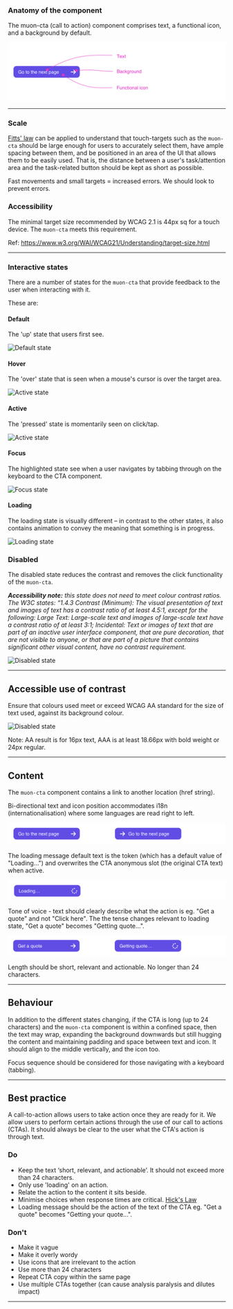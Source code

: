 ### Anatomy of the component
The muon-cta (call to action) component comprises text, a functional icon, and a background by default.

![Anatomy of the CTA](../component-guidance/images/cta/cta-anatomy.png)

---

### Scale

[Fitts' law](https://lawsofux.com/fittss-law/) can be applied to understand that touch-targets such as the `muon-cta` should be large enough for users to accurately select them, have ample spacing between them, and be positioned in an area of the UI that allows them to be easily used. That is, the distance between a user's task/attention area and the task-related button should be kept as short as possible.

Fast movements and small targets = increased errors. We should look to prevent errors.

### Accessibility

The minimal target size recommended by WCAG 2.1 is 44px sq for a touch device. The `muon-cta` meets this requirement.

Ref: <https://www.w3.org/WAI/WCAG21/Understanding/target-size.html>

---

### Interactive states

There are a number of states for the `muon-cta` that provide feedback to the user when interacting with it.

These are:

#### Default

The 'up' state that users first see.


![Default state](https://user-images.githubusercontent.com/78355810/144259103-8900ea42-9741-4b76-9778-7195fdef08d5.png)

#### Hover

The 'over' state that is seen when a mouse's cursor is over the target area.

![Active state](https://user-images.githubusercontent.com/78355810/144259101-979bdb19-19ae-4f26-a9b5-32ba6a874280.png)

#### Active

The 'pressed' state is momentarily seen on click/tap.


![Active state](https://user-images.githubusercontent.com/78355810/144259099-35ca6ee9-2564-4cb7-8625-855015648ec5.png)

#### Focus

The highlighted state see when a user navigates by tabbing through on the keyboard to the CTA component.

![Focus state](https://user-images.githubusercontent.com/78355810/144259100-d6cc68a5-174d-4ff3-8981-8f579ddb75e6.png)

#### Loading

The loading state is visually different – in contrast to the other states, it also contains animation to convey the meaning that something is in progress.


![Loading state](https://user-images.githubusercontent.com/78355810/144259088-355b1432-ed13-4f41-bd13-e8b7d8141580.png)

### Disabled

The disabled state reduces the contrast and removes the click functionality of the `muon-cta`.

_**Accessibility note:** this state does not need to meet colour contrast ratios. The W3C states:
“1.4.3 Contrast (Minimum): The visual presentation of text and images of text has a contrast ratio of at least 4.5:1, except for the following:
Large Text: Large-scale text and images of large-scale text have a contrast ratio of at least 3:1;
Incidental: Text or images of text that are part of an inactive user interface component, that are pure decoration, that are not visible to anyone, or that are part of a picture that contains significant other visual content, have no contrast requirement._

![Disabled state](https://user-images.githubusercontent.com/78355810/144259095-ae1a9d02-0f5b-4817-bec6-b9005165967e.png)

---

## Accessible use of contrast

Ensure that colours used meet or exceed WCAG AA standard for the size of text used, against its background colour.

![Disabled state](https://user-images.githubusercontent.com/78355810/177174311-056405b6-0985-411b-8a5f-1da399db4cec.png)

Note: AA result is for 16px text, AAA is at least 18.66px with bold weight or 24px regular.

---

## Content

The `muon-cta` component contains a link to another location (href string).

Bi-directional text and icon position accommodates i18n (internationalisation) where some languages are read right to left.

![Bi-directional text and icon](../component-guidance/images/cta/cta-bidriectional.png)

The loading message default text is the token (which has a default value of "Loading...") and overwrites the CTA anonymous slot (the original CTA text) when active.

![Loading state](../component-guidance/images/cta/cta-loading.png)

Tone of voice - text should clearly describe what the action is eg. "Get a quote" and not "Click here". The the tense changes relevant to loading state, "Get a quote" becomes "Getting quote...".

![Loading state - Tone of voice](../component-guidance/images/cta/cta-tov.png)

Length should be short, relevant and actionable. No longer than 24 characters.

---

## Behaviour

In addition to the different states changing, if the CTA is long (up to 24 characters) and the `muon-cta` component is within a confined space, then the text may wrap, expanding the background downwards but still hugging the content and maintaining padding and space between text and icon. It should align to the middle vertically, and the icon too.

Focus sequence should be considered for those navigating with a keyboard (tabbing).

---

## Best practice

A call-to-action allows users to take action once they are ready for it. We allow users to perform certain actions through the use of our call to actions (CTAs). It should always be clear to the user what the CTA's action is through text.

### Do

- Keep the text ‘short, relevant, and actionable’. It should not exceed more than 24 characters.
- Only use 'loading' on an action.
- Relate the action to the content it sits beside.
- Minimise choices when response times are critical. [Hick's Law](https://lawsofux.com/hicks-law/)
- Loading message should be the action of the text of the CTA eg. "Get a quote" becomes "Getting your quote...".

### Don't

- Make it vague
- Make it overly wordy
- Use icons that are irrelevant to the action
- Use more than 24 characters
- Repeat CTA copy within the same page
- Use multiple CTAs together (can cause analysis paralysis and dilutes impact)

---
